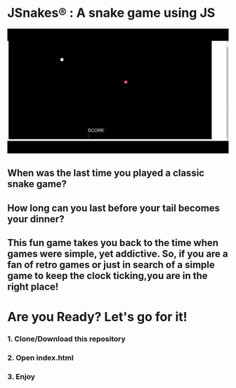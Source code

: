 <h1>JSnakes® : A snake game using JS </h1>

![URL](https://github.com/ShankarNarayanan97/JSnakes/blob/master/ezgif-3-68afec052385.gif)

<h2>
When was the last time you played a classic snake game? </h2>
<h2>How long can you last before your tail becomes your dinner? </h2>
<h2>This fun game takes you back to the time when games were simple, yet addictive. So, if you are a fan of retro games or just in search of a simple game to keep the clock ticking,you are in the right place!
</h2>
<h1>Are you Ready? Let's go for it! </h1>
<h3>1. Clone/Download this repository</h3>
<h3>2. Open index.html </h3>
<h3>3. Enjoy </h3>

